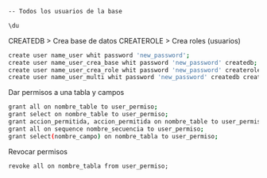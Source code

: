 ```bash
-- Todos los usuarios de la base

\du 
```

CREATEDB > Crea base de datos
CREATEROLE > Crea roles (usuarios)

```bash
create user name_user whit password 'new_password';
create user name_user_crea_base whit password 'new_password' createdb;
create user name_user_crea_role whit password 'new_password' createrole;
create user name_user_multi whit password 'new_password' createdb createrole;
```

Dar permisos a una tabla y campos

```bash
grant all on nombre_table to user_permiso; 
grant select on nombre_table to user_permiso;
grant accion_permitida, accion_permitida on nombre_table to user_permiso;
grant all on sequence nombre_secuencia to user_permiso;
grant select(nombre_campo) on nombre_tabla to user_permiso;
```

Revocar permisos
```postgresql
revoke all on nombre_tabla from user_permiso;
```

